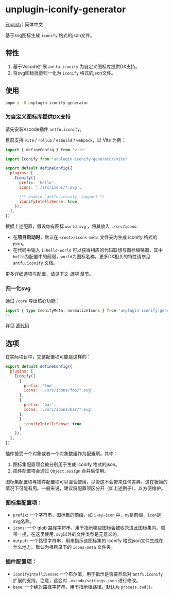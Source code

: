 # unplugin-iconify-generator

[English](./README.md) | 简体中文

基于svg图标生成 `iconify` 格式的json文件。

## 特性

1. 基于Vscode扩展 `antfu.iconify` 为自定义图标库提供DX支持。
2. 将svg图标批量归一化为 `iconify` 格式的json文件。

## 使用

```sh
pnpm i -D unplugin-iconify-generator
```

### 为自定义图标库提供DX支持

请先安装Vscode插件 `antfu.iconify`。

目前支持 `vite` / `rollup` / `esbuild` / `webpack`，以 Vite 为例：

```js
import { defineConfig } from 'vite'

import Iconify from 'unplugin-iconify-generator/vite'

export default defineConfig({
  plugins: [
    Iconify({
      prefix: 'hello',
      icons: './src/icons/*.svg',

      /** enable `antfu.iconify` support */
      iconifyIntelliSense: true,
    }),
  ],
})
```

根据上述配置，假设你有图标 `world.svg` ，将其放入 `./src/icons`:

- 在**项目启动时**，默认在 `<root>/icons-meta` 文件夹内生成 iconify 格式的json。
- 在代码中输入 `i-hello-world` 可以获得相应的代码联想与图标缩略图，其中`hello`为配置中的前缀，`world`为图标名称。更多DX相关的特性请参见 `antfu.iconify` 文档。

更多详细选项与配置，请见下文 *选项* 章节。

### 归一化svg

通过 `/core` 导出核心功能：

```ts
import { type IconifyMeta, normalizeIcons } from 'unplugin-iconify-generator/core'
// ...
```

详见 [源代码](/src/core)

## 选项

在实际项目中，完整配置项可能是这样的：

```js
export default defineConfig({
  plugins: [
    Iconify([
      {
        prefix: 'foo',
        icons: './src/icons/foo/*.svg',
      },
      {
        prefix: 'bar',
        icons: './src/icons/bar/*.svg'
      },
      {
        iconifyIntelliSense: true
      }
    ]),
  ],
})
```

插件接受一个对象或者一个对象数组作为配置项。其中：

1. 图标集配置项会被分别用于生成 iconify 格式的json。
2. 插件配置项会通过 `Object.assign` 合并后使用。

图标集配置项与插件配置项可以混合使用，尽管这不会带来任何差异，这在极简的情况下可能有用。一般来说，建议将配置项区分开（如上述例子），以方便维护。

### 图标集配置项：

- `prefix`: 一个字符串，图标集的前缀，如 `i-my-icon` 中，`my`是前缀，`icon`是svg名称。
- `icons`: 一个 [glob](https://github.com/mrmlnc/fast-glob) 路径字符串，用于指示哪些图标会被收录进此图标集内。顺带一提，在这里使用`.svg`以外的文件类型是无意义的。
- `output`: 一个路径字符串，用来指示该图标集的 iconify 格式json文件生成在什么地方。默认为根目录下的 `icons-meta` 文件夹。

### 插件配置项：

- `iconifyIntelliSense`: 一个布尔值，用于指示是否要开启对 `antfu.iconify` 扩展的支持。注意，这会对 `.vscode/settings.json` 进行修改。
- `base`: 一个绝对路径字符串，用于指示根路径。默认为 `process.cwd()`。
